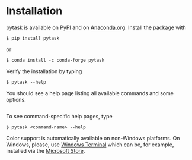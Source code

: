# Installation

<!-- Keep in sync with README.md -->

pytask is available on [PyPI](https://pypi.org/project/pytask) and on
[Anaconda.org](https://anaconda.org/conda-forge/pytask). Install the package with

```console
$ pip install pytask
```

or

```console
$ conda install -c conda-forge pytask
```

<!-- END: Keep in sync with README.md -->

Verify the installation by typing

```console
$ pytask --help
```

You should see a help page listing all available commands and some options.

```{image} /_static/images/help_page.svg
```

To see command-specific help pages, type

```console
$ pytask <command-name> --help
```

Color support is automatically available on non-Windows platforms. On Windows, please,
use [Windows Terminal](https://github.com/microsoft/terminal) which can be, for example,
installed via the [Microsoft Store](https://aka.ms/terminal).
